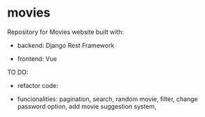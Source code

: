 # movies


Repository for Movies website built with: 

- backend: Django Rest Framework

- frontend: Vue


TO DO:

- refactor code: 

- funcionalities:  pagination, search, random movie, filter, change password option, add movie suggestion system,
